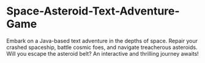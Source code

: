# Space-Asteroid-Text-Adventure-Game
Embark on a Java-based text adventure in the depths of space. Repair your crashed spaceship, battle cosmic foes, and navigate treacherous asteroids. Will you escape the asteroid belt? An interactive and thrilling journey awaits! 

